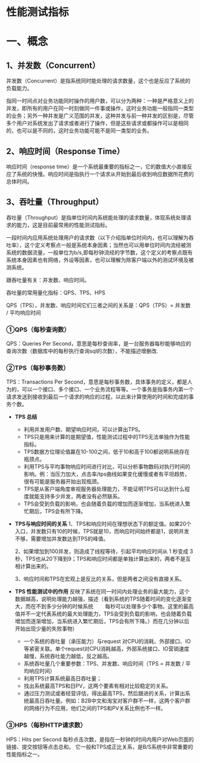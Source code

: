 # 性能测试指标

# 一、概念

## 1、并发数（Concurrent）

并发数（Concurrent）是指系统同时能处理的请求数量，这个也是反应了系统的负载能力。

指同一时间点对业务功能同时操作的用户数，可以分为两种：一种是严格意义上的并发，即所有的用户在同一时刻做同一件事或操作，这时业务功能一般指同一类型的业务；另外一种并发是广义范围的并发，这种并发与前一种并发的区别是，尽管多个用户对系统发出了请求或者进行了操作，但是这些请求或都操作可以是相同的，也可以是不同的，这时业务功能可能不是同一类型的业务。

## 2、响应时间（Response Time）

响应时间（response time）是一个系统最重要的指标之一，它的数值大小直接反应了系统的快慢。响应时间是指执行一个请求从开始到最后收到响应数据所花费的总体时间。

##  3、吞吐量（Throughput）

吞吐量（Throughput）是指单位时间内系统能处理的请求数量，体现系统处理请求的能力，这是目前最常用的性能测试指标。

一段时间内应用系统处理用户的请求数（以下介绍指单位时间内，也可以理解为吞吐率），这个定义考察点一般是系统本身因素；当然也可以用单位时间内流经被测系统的数据流量，一般单位为b/s,即每秒钟流经的字节数，这个定义的考察点既有系统本身因素也有网络，外设等因素，也可以理解为除客户端以外的测试环境及被测系统。

跟吞吐量有关：并发数、响应时间。

吞吐量的常用量化指标：QPS、TPS、HPS

QPS（TPS），并发数、响应时间它们三者之间的关系是：QPS（TPS）= 并发数 / 平均响应时间

### ①**QPS（每秒查询数）**

QPS：Queries Per Second，意思是每秒查询率，是一台服务器每秒能够响应的查询次数（数据库中的每秒执行查询sql的次数），不能描述增删改.



### ②TPS（每秒事务数）

TPS：Transactions Per Second，意思是每秒事务数，具体事务的定义，都是人为的，可以一个接口、多个接口、一个业务流程等等。一个事务是指事务内第一个请求发送到接收到最后一个请求的响应的过程，以此来计算使用的时间和完成的事务个数。

- **TPS 总结**

  - 利用并发用户数、期望响应时间，可以计算出TPS。
  - TPS只是用来计算的是期望值，性能测试过程中的TPS无法单独作为性能指标。
  - TPS数据方位理论值赢在10-100之间，低于10和高于100都说明系统存在瓶颈点。
  - 利用TPS与平均事物响应时间进行对比，可以分析事物数码对执行时间的影响。例：当压力加大，点击率/tps曲线如果变化缓慢或者有平坦趋势，很有可能是服务器开始出现瓶颈。
  - TPS是从客户端角度审视服务器处理能力，不能证明TPS可以达到什么程度就能支持多少并发，两者没有必然联系。
  - TPS会受到负载的影响，也会随着负载的增加而逐渐增加，当系统进入繁忙期后，TPS会有所下降。

- **TPS与响应时间的关系**
  1、TPS和响应时间在理想状态下的额定值。如果20个入口，并发数只有10的时候，TPS就是10，而响应时间始终都是1，说明并发不够，需要增加并发数达到TPS的峰值。

  2、如果增加到100并发，则造成了线程等待，引起平均响应时间从 1 秒变成 3 秒，TPS也从20下降到9；TPS和响应时间都是单独计算出来的，两者不是互相计算出来的。

  3、响应时间和TPS在宏观上是反比的关系，但是两者之间没有直接关系。

- **TPS 性能测试中的作用**
  反映了系统在同一时间内处理业务的最大能力，这个数据越高，说明处理能力越强，描述（看到系统的TPS随着时间的变化逐渐变大，而在不到多少分钟的时候系统
  　　每秒可以处理多少个事物。这里的最高值并不一定代表系统的最大处理能力，TPS会受到负载的影响，也会随着负载增加而逐渐增加，当系统进入繁忙期后，TPS会有所下降。）而在几分钟以后开始出现少量的失败事物）

  - 一个系统的吞吐量（承压能力）与request 对CPU的消耗、外部接口、IO等紧密关联。单个request对CPU消耗越高，外部系统接口、IO营销速度越慢，系统吞吐能力越低，反之越高。
  - 系统吞吐量几个重要参数：TPS、并发数、响应时间（TPS = 并发数 / 平均响应时间）
  - 利用TPS计算系统最高日吞吐量；
  - 找出系统最高TPS和日PV，这两个要素有相对比较稳定的关系。
  - 通过压力测试或者经营评估，得出最高TPS，然后跟进的关系，计算出系统最高日吞吐量。例如：B2B中文和淘宝对客户群不一样，这两个客户群的网络行为不应用，他们之间的TPS和PV关系比例也不一样。

### ③HPS（每秒HTTP请求数）

HPS：Hits per Second 每秒点击次数，是指在一秒钟的时间内用户对Web页面的链接、提交按钮等点击总和。 它一般和TPS成正比关系，是B/S系统中非常重要的性能指标之一。
